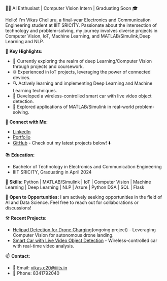 
👨‍💻 AI Enthusiast | Computer Vision Intern | Graduating Soon 🎓

Hello! I'm Vikas Chelluru, a final-year Electronics and Communication Engineering student at IIIT SRICITY. Passionate about the intersection of technology and problem-solving, my journey involves diverse projects in Computer Vision, IoT, Machine Learning, and MATLAB/Simulink,Deep Learning and NLP.

🚀 **Key Highlights:**
- 🤖 Currently exploring the realm of deep Learning/Computer Vision through projects and coursework.
- 🌐 Experienced in IoT projects, leveraging the power of connected devices.
- 🔍 Actively learning and implementing Deep Learning and Machine Learning techniques.
- 🚗 Developed a wireless-controlled smart car with live video object detection.
- 📡 Explored applications of MATLAB/Simulink in real-world problem-solving.

🔗 **Connect with Me:**
- [LinkedIn](https://www.linkedin.com/in/vikas-chelluru-12174a24a/)
- [Portfolio](https://vikaschelluru.netlify.app/)
- [GitHub](https://github.com/Vikas-ABD) - Check out my latest projects below! ⬇️

📚 **Education:**
- Bachelor of Technology in Electronics and Communication Engineering
- IIIT SRICITY, Graduating in April 2024

🔧 **Skills:**
Python | MATLAB/Simulink | IoT | Computer Vision | Machine Learning | Deep Learning | NLP | Azure | Python DSA | SQL | Flask

🌟 **Open to Opportunities:**
I am actively seeking opportunities in the field of AI and Data Science. Feel free to reach out for collaborations or discussions!

🛠️ **Recent Projects:**
- [Helipad Detection for Drone Charging](#)(ongoing project) - Leveraging Computer Vision for autonomous drone landing.
- [Smart Car with Live Video Object Detection](#) - Wireless-controlled car with real-time video analysis.

📫 **Contact:**
- 📧 Email: vikas.c20@iiits.in
- 📱 Phone: 8341792040

